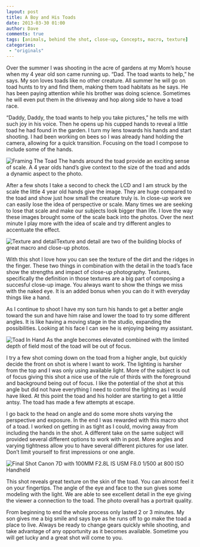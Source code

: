 ```yaml
---
layout: post
title: A Boy and His Toads
date: 2013-03-30 01:00
author: Dave
comments: true
tags: [animals, behind the shot, close-up, Concepts, macro, texture]
categories:
 - "originals"
---
```

Over the summer I was shooting in the acre of gardens at my Mom’s house when my 4 year old son came running up. “Dad. The toad wants to help,” he says. My son loves toads like no other creature. All summer he will go on toad hunts to try and find them, making them toad habitats as he says. He has been paying attention while his brother was doing science. Sometimes he will even put them in the driveway and hop along side to have a toad race.

“Daddy, Daddy, the toad wants to help you take pictures,” he tells me with such joy in his voice. Then he opens up his cupped hands to reveal a little toad he had found in the garden. I turn my lens towards his hands and start shooting. I had been working on bees so I was already hand holding the camera, allowing for a quick transition. Focusing on the toad I compose to include some of the hands.

<p class="post-image"><img class="size-full wp-image-119" alt="Framing The Toad" src="http://thecloseupproject.com/wp-content/uploads/2013/03/toad3.jpg"/>
The hands around the toad provide an exciting sense of scale. A 4 year olds hand’s give context to the size of the toad and adds a dynamic aspect to the photo.</p>

After a few shots I take a second to check the LCD and I am struck by the scale the little 4 year old hands give the image. They are huge compared to the toad and show just how small the creature truly is. In close-up work we can easily lose the idea of perspective or scale. Many times we are seeking to lose that scale and make our subjects look bigger than life. I love the way these images brought some of the scale back into the photos. Over the next minute I play more with the idea of scale and try different angles to accentuate the effect.

<p><img class="size-full wp-image-118" title="Texture And Detail" alt="Texture and detail" src="http://thecloseupproject.com/wp-content/uploads/2013/03/toad2.jpg" />Texture and detail are two of the building blocks of great macro and close-up photos.</p>

With this shot I love how you can see the texture of the dirt and the ridges in the finger. These two things in combination with the detail in the toad’s face show the strengths and impact of close-up photography. Textures, specifically the definition in those textures are a big part of composing a succesful close-up image. You always want to show the things we miss with the naked eye. It is an added bonus when you can do it with everyday things like a hand.

As I continue to shoot I have my son turn his hands to get a better angle toward the sun and have him raise and lower the toad to try some different angles. It is like having a moving stage in the studio, expanding the possibilities. Looking at his face I can see he is enjoying being my assistant.

<p><img class="size-full wp-image-120" title="Toad In Hand" alt="Toad In Hand" src="http://thecloseupproject.com/wp-content/uploads/2013/03/toad4.jpg"  /> <caption align="bottom">As the angle becomes elevated combined with the limited depth of field most of the toad will be out of focus.</caption></p>

I try a few shot coming down on the toad from a higher angle, but quickly decide the front on shot is where I want to work. The lighting is harsher from the top and I was only using available light. More of the subject is out of focus giving this shot a nice use of the rule of thirds with the foreground and background being out of focus. I like the potential of the shot at this angle but did not have everything I need to control the lighting as I would have liked. At this point the toad and his holder are starting to get a little antsy. The toad has made a few attempts at escape.

I go back to the head on angle and do some more shots varying the perspective and exposure. In the end I was rewarded with this macro shot of a toad. I worked on getting in as tight as I could, moving away from including the hands in the shot. A different take on the same subject will provided several different options to work with in post. More angles and varying tightness allow you to have several different pictures for use later. Don’t limit yourself to first impressions or one angle.

<p><img class="size-full wp-image-117" title="Final Shot" alt="Final Shot" src="http://thecloseupproject.com/wp-content/uploads/2013/03/toad1.jpg" /> <caption align="bottom">Canon 7D with 100MM F2.8L IS USM F8.0 1/500 at 800 ISO Handheld</caption></p>

This shot reveals great texture on the skin of the toad. You can almost feel it on your fingertips. The angle of the eye and face to the sun gives some modeling with the light. We are able to see excellent detail in the eye giving the viewer a connection to the toad. The photo overall has a portrait quality.

From beginning to end the whole process only lasted 2 or 3 minutes. My son gives me a big smile and says bye as he runs off to go make the toad a place to live. Always be ready to change gears quickly while shooting, and take advantage of any opportunity as it becomes available. Sometime you will get lucky and a great shot will come to you.

